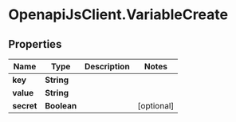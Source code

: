 # OpenapiJsClient.VariableCreate

## Properties

Name | Type | Description | Notes
------------ | ------------- | ------------- | -------------
**key** | **String** |  | 
**value** | **String** |  | 
**secret** | **Boolean** |  | [optional] 


